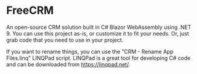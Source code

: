 # FreeCRM 

An open-source CRM solution built in C# Blazor WebAssembly using .NET 9. You can use this project as-is,
or customize it to fit your needs. Or, just grab code that you need to use in your project.

If you want to rename things, you can use the "CRM - Rename App Files.linq" LINQPad
script. LINQPad is a great tool for developing C# code and can be downloaded from
https://linqpad.net/.
